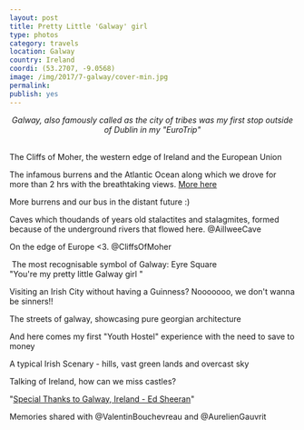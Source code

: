 ```yaml
---
layout: post
title: Pretty Little 'Galway' girl
type: photos
category: travels
location: Galway
country: Ireland
coordi: (53.2707, -9.0568)
image: /img/2017/7-galway/cover-min.jpg 
permalink: 
publish: yes
---
```

<!-- http://compressjpeg.com -->
<!-- http://compressimage.toolur.com/ 1024, 400-->
<center><i>
Galway, also famously called as the city of tribes was my first stop outside of Dublin in my "EuroTrip"
</i></center>
<br>
<p class="center"><img src="{{site.baseurl}}/img/2017/7-galway/cover.jpg" alt="">The Cliffs of Moher, the western edge of Ireland and the European Union</p>

<p class="center"><img src="{{site.baseurl}}/img/2017/7-galway/2.jpg" alt="">The infamous burrens and the Atlantic Ocean along which we drove for more than 2 hrs with the breathtaking views. <a href="https://www.instagram.com/p/BWa3Eq-Fh9c/?taken-by=goelrohan">More here</a></p>

<!-- <p class="center"><img src="{{site.baseurl}}/img/2017/7-galway/3.jpg" alt=""></p> -->

<p class="center"><img src="{{site.baseurl}}/img/2017/7-galway/5.jpg" alt="">More burrens and our bus in the distant future :)</p>

<p class="center"><img src="{{site.baseurl}}/img/2017/7-galway/4.jpg" alt="">Caves which thoudands of years old stalactites and stalagmites, formed because of the underground rivers that flowed here. @AillweeCave</p>

<p class="center"><img src="{{site.baseurl}}/img/2017/7-galway/6.jpg" alt="">On the edge of Europe <3. @CliffsOfMoher</p>

<p class="center"><img src="{{site.baseurl}}/img/2017/7-galway/7.jpg" alt="">
The most recognisable symbol of Galway: Eyre Square<br>"You're my pretty little Galway girl
"</p>

<p class="center"><img src="{{site.baseurl}}/img/2017/7-galway/8.jpg" alt="">Visiting an Irish City without having a Guinness? Nooooooo, we don't wanna be sinners!!</p>

<p class="center"><img src="{{site.baseurl}}/img/2017/7-galway/9.jpg" alt="">The streets of galway, showcasing pure georgian architecture</p>

<p class="center"><img src="{{site.baseurl}}/img/2017/7-galway/10.jpg" alt="">And here comes my first "Youth Hostel" experience with the need to save to money</p>

<p class="center"><img src="{{site.baseurl}}/img/2017/7-galway/12.jpg" alt="">A typical Irish Scenary - hills, vast green lands and overcast sky</p>

<p class="center"><img src="{{site.baseurl}}/img/2017/7-galway/13.jpg" alt="">Talking of Ireland, how can we miss castles?</p>

<!-- <p class="center"><img src="{{site.baseurl}}/img/2017/7-galway/14.jpg" alt=""></p> -->

<p class="center"><img src="{{site.baseurl}}/img/2017/7-galway/11.jpg" alt="">"<a href="https://youtu.be/87gWaABqGYs?t=3m5s">Special Thanks to Galway, Ireland - Ed Sheeran</a>"</p>

<p class="center"><img src="{{site.baseurl}}/img/2017/7-galway/15.jpg" alt="">Memories shared with @ValentinBouchevreau and @AurelienGauvrit</p>

